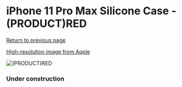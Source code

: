 # iPhone 11 Pro Max Silicone Case - (PRODUCT)RED

[Return to previous page](/iphone_11)

[High-resolution image from Apple](https://store.storeimages.cdn-apple.com/8756/as-images.apple.com/is/MWYV2?wid=4500&hei=4500&fmt=png)

<div style="width: 384px"><img src="/everyphone/MWYV2.png" alt="(PRODUCT)RED"></div>

### Under construction
